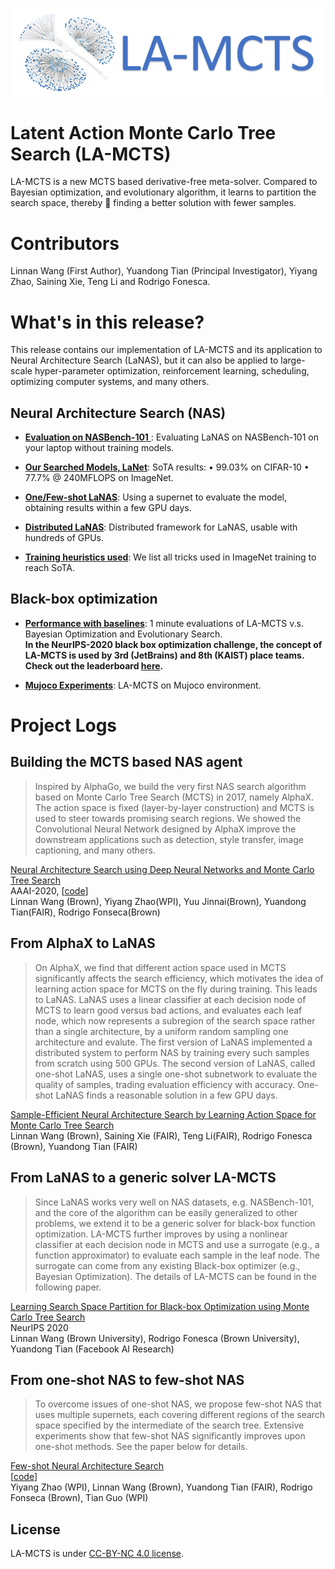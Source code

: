 <p align="center">
<img src='https://github.com/linnanwang/paper-image-repo/blob/master/LA-MCTS/logo.png?raw=true' width="600">
</p>

# Latent Action Monte Carlo Tree Search (LA-MCTS)

LA-MCTS is a new MCTS based derivative-free meta-solver. Compared to Bayesian optimization, and evolutionary algorithm, it learns to partition the search space, thereby 🌟 finding a better solution with fewer samples.

# Contributors
Linnan Wang (First Author), Yuandong Tian (Principal Investigator), Yiyang Zhao, Saining Xie, Teng Li and Rodrigo Fonesca.

# What's in this release?

This release contains our implementation of LA-MCTS and its application to Neural Architecture Search (LaNAS), but it can also be applied to large-scale hyper-parameter optimization, reinforcement learning, scheduling, optimizing computer systems, and many others.

## Neural Architecture Search (NAS) 
- <a href="./LaNAS/LaNAS_NASBench101">**Evaluation on NASBench-101** </a>: Evaluating LaNAS on NASBench-101 on your laptop without training models. 

- <a href="./LaNAS/LaNet">**Our Searched Models, LaNet**</a>: SoTA results: • 99.03% on CIFAR-10 • 77.7% @ 240MFLOPS on ImageNet.

- <a href="./LaNAS/one-shot_LaNAS">**One/Few-shot LaNAS**</a>: Using a supernet to evaluate the model, obtaining results within a few GPU days.

- <a href="./LaNAS/Distributed_LaNAS">**Distributed LaNAS**</a>: Distributed framework for LaNAS, usable with hundreds of GPUs.

- <a href="./LaNAS/LaNet">**Training heuristics used**</a>: We list all tricks used in ImageNet training to reach SoTA. 

## Black-box optimization 
- <a href="./LA-MCTS">**Performance with baselines**</a>: 1 minute evaluations of LA-MCTS v.s. Bayesian Optimization and Evolutionary Search. </br>
  **In the NeurIPS-2020 black box optimization challenge, the concept of LA-MCTS is used by 3rd (JetBrains) and 8th (KAIST) place teams. Check out the leaderboard <a href="https://bbochallenge.com/leaderboard">here</a>.**

- <a href="./LA-MCTS">**Mujoco Experiments**</a>: LA-MCTS on Mujoco environment. 


#  Project Logs
## Building the MCTS based NAS agent

>Inspired by AlphaGo, we build the very first NAS search algorithm based on Monte Carlo Tree Search (MCTS) in 2017, namely AlphaX. The action space is fixed (layer-by-layer construction) and MCTS is used to steer towards promising search regions. We showed the Convolutional Neural Network designed by AlphaX improve the downstream applications such as detection, style transfer, image captioning, and many others.

<a href="https://arxiv.org/pdf/1805.07440.pdf">Neural Architecture Search using Deep Neural Networks and Monte Carlo Tree Search</a> </br>
AAAI-2020, [<a href="https://github.com/linnanwang/AlphaX-NASBench101">code</a>]</br>
Linnan Wang (Brown), Yiyang Zhao(WPI), Yuu Jinnai(Brown), Yuandong Tian(FAIR), Rodrigo Fonseca(Brown)</br>

## From AlphaX to LaNAS
>On AlphaX, we find that different action space used in MCTS significantly affects the search efficiency, which motivates the idea of learning action space for MCTS on the fly during training.
This leads to LaNAS. 
LaNAS uses a linear classifier at each decision node of MCTS to learn good versus bad actions, and evaluates each leaf node, which now represents a subregion of the search space rather than a single architecture, by a uniform random sampling one architecture and evalute. 
The first version of LaNAS implemented a distributed system to perform NAS by training every such samples from scratch using 500 GPUs. 
The second version of LaNAS, called one-shot LaNAS, uses a single one-shot subnetwork to evaluate the quality of samples, trading evaluation efficiency with accuracy. 
One-shot LaNAS finds a reasonable solution in a few GPU days.  

<a href="https://linnanwang.github.io/latent-actions.pdf">Sample-Efficient Neural Architecture Search by Learning Action Space for Monte Carlo Tree Search</a> </br>
Linnan Wang (Brown), Saining Xie (FAIR), Teng Li(FAIR), Rodrigo Fonesca (Brown), Yuandong Tian (FAIR)</br>

## From LaNAS to a generic solver LA-MCTS
> Since LaNAS works very well on NAS datasets, e.g. NASBench-101, and the core of the algorithm can be easily generalized to other problems, we extend it to be a generic solver for black-box function optimization. 
LA-MCTS further improves by using a nonlinear classifier at each decision node in MCTS and use a surrogate (e.g., a function approximator) to evaluate each sample in the leaf node. 
The surrogate can come from any existing Black-box optimizer (e.g., Bayesian Optimization). 
The details of LA-MCTS can be found in the following paper.  

<a href="https://arxiv.org/abs/2007.00708">Learning Search Space Partition for Black-box Optimization using Monte Carlo Tree Search</a> </br>
NeurIPS 2020 </br>
Linnan Wang (Brown University), Rodrigo Fonesca (Brown University), Yuandong Tian (Facebook AI Research) </br>

## From one-shot NAS to few-shot NAS
> To overcome issues of one-shot NAS, we propose few-shot NAS that uses multiple supernets, each covering different regions of the search space specified by the intermediate of the search tree. Extensive experiments show that few-shot NAS significantly improves upon one-shot methods. See the paper below for details.

<a href="https://arxiv.org/abs/2006.06863">Few-shot Neural Architecture Search</a> </br> [<a href="https://github.com/aoiang/few-shot-NAS">code</a>] </br>
Yiyang Zhao (WPI), Linnan Wang (Brown), Yuandong Tian (FAIR), Rodrigo Fonseca (Brown), Tian Guo (WPI)


## License
LA-MCTS is under [CC-BY-NC 4.0 license](./LICENSE).
